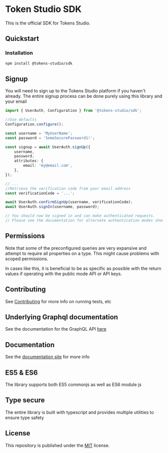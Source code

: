 # Token Studio SDK

This is the official SDK for Tokens Studio.

## Quickstart

### Installation

```sh
npm install @tokens-studio/sdk
```

## Signup

You will need to sign up to the Tokens Studio platform if you haven't already. The entire signup process can be done purely using this library and your email

```ts
import { UserAuth, Configuration } from '@tokens-studio/sdk';

//Use defaults
Configuration.configure();

const username = 'MyUserName';
const password = 'SomeSecurePassword1!';

const signup = await UserAuth.signUp({
	username,
	password,
	attributes: {
		email: 'my@email.com',
	},
});

// ...
//Retrieve the verification code from your email address
const verificationCode = '...';

await UserAuth.confirmSignUp(username, verificationCode);
await UserAuth.signIn(username, password);

// You should now be signed in and can make authenticated requests.
// Please see the documentation for alternate authentication modes should you wish to use API keys,etc
```

## Permissions

Note that some of the preconfigured queries are very expansive and attempt to require all properties on a type. This might cause problems with scoped permissions.

In cases like this, it is beneficial to be as specific as possible with the return values if operating with the public mode API or API keys.

## Contributing

See [Contributing](./developer-docs/contributing.md) for more info on running tests, etc

## Underlying Graphql documentation

See the documentation for the GraphQL API [here](https://tokens-studio.github.io/tokens-studio-grapqhl-docs/)

## Documentation

See the [documentation site](https://tokens-studio.github.io/token-studio-sdk/) for more info

## ES5 & ES6

The library supports both ES5 commonjs as well as ES6 module js

## Type secure

The entire library is built with typescript and provides multiple utilities to ensure type safety

## License

This repository is published under the [MIT](LICENSE) license.
